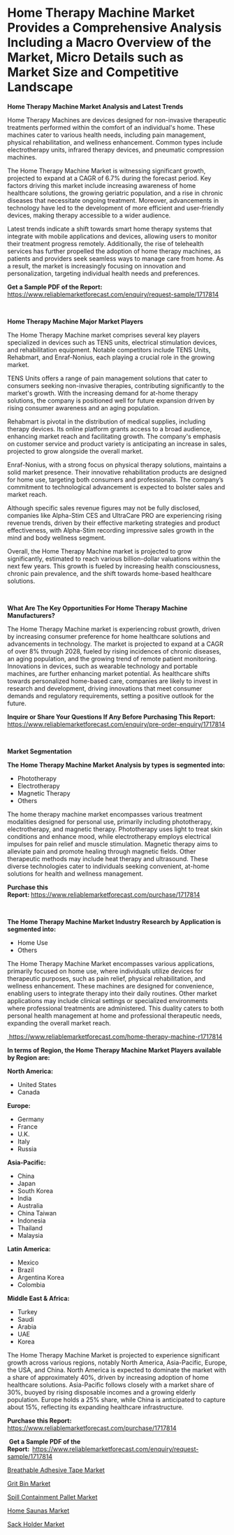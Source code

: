 <p><h1>Home Therapy Machine Market Provides a Comprehensive Analysis Including a Macro Overview of the Market, Micro Details such as Market Size and Competitive Landscape</h1></p><p><strong>Home Therapy Machine Market Analysis and Latest Trends</strong></p>
<p><p>Home Therapy Machines are devices designed for non-invasive therapeutic treatments performed within the comfort of an individual's home. These machines cater to various health needs, including pain management, physical rehabilitation, and wellness enhancement. Common types include electrotherapy units, infrared therapy devices, and pneumatic compression machines.</p><p>The Home Therapy Machine Market is witnessing significant growth, projected to expand at a CAGR of 6.7% during the forecast period. Key factors driving this market include increasing awareness of home healthcare solutions, the growing geriatric population, and a rise in chronic diseases that necessitate ongoing treatment. Moreover, advancements in technology have led to the development of more efficient and user-friendly devices, making therapy accessible to a wider audience.</p><p>Latest trends indicate a shift towards smart home therapy systems that integrate with mobile applications and devices, allowing users to monitor their treatment progress remotely. Additionally, the rise of telehealth services has further propelled the adoption of home therapy machines, as patients and providers seek seamless ways to manage care from home. As a result, the market is increasingly focusing on innovation and personalization, targeting individual health needs and preferences.</p></p>
<p><strong>Get a Sample PDF of the Report:&nbsp;</strong> <a href="https://www.reliablemarketforecast.com/enquiry/request-sample/1717814?utm_campaign=1899&utm_medium=2&utm_source=Github&utm_content=ia&utm_term=04042025&utm_id=home-therapy-machine">https://www.reliablemarketforecast.com/enquiry/request-sample/1717814</a></p>
<p>&nbsp;</p>
<p><strong>Home Therapy Machine Major Market Players</strong></p>
<p><p>The Home Therapy Machine market comprises several key players specialized in devices such as TENS units, electrical stimulation devices, and rehabilitation equipment. Notable competitors include TENS Units, Rehabmart, and Enraf-Nonius, each playing a crucial role in the growing market. </p><p>TENS Units offers a range of pain management solutions that cater to consumers seeking non-invasive therapies, contributing significantly to the market's growth. With the increasing demand for at-home therapy solutions, the company is positioned well for future expansion driven by rising consumer awareness and an aging population.</p><p>Rehabmart is pivotal in the distribution of medical supplies, including therapy devices. Its online platform grants access to a broad audience, enhancing market reach and facilitating growth. The company's emphasis on customer service and product variety is anticipating an increase in sales, projected to grow alongside the overall market.</p><p>Enraf-Nonius, with a strong focus on physical therapy solutions, maintains a solid market presence. Their innovative rehabilitation products are designed for home use, targeting both consumers and professionals. The company’s commitment to technological advancement is expected to bolster sales and market reach.</p><p>Although specific sales revenue figures may not be fully disclosed, companies like Alpha-Stim CES and UltraCare PRO are experiencing rising revenue trends, driven by their effective marketing strategies and product effectiveness, with Alpha-Stim recording impressive sales growth in the mind and body wellness segment.</p><p>Overall, the Home Therapy Machine market is projected to grow significantly, estimated to reach various billion-dollar valuations within the next few years. This growth is fueled by increasing health consciousness, chronic pain prevalence, and the shift towards home-based healthcare solutions.</p></p>
<p>&nbsp;</p>
<p><strong>What Are The Key Opportunities For Home Therapy Machine Manufacturers?</strong></p>
<p><p>The Home Therapy Machine market is experiencing robust growth, driven by increasing consumer preference for home healthcare solutions and advancements in technology. The market is projected to expand at a CAGR of over 8% through 2028, fueled by rising incidences of chronic diseases, an aging population, and the growing trend of remote patient monitoring. Innovations in devices, such as wearable technology and portable machines, are further enhancing market potential. As healthcare shifts towards personalized home-based care, companies are likely to invest in research and development, driving innovations that meet consumer demands and regulatory requirements, setting a positive outlook for the future.</p></p>
<p><strong>Inquire or Share Your Questions If Any Before Purchasing This Report:</strong> <a href="https://www.reliablemarketforecast.com/enquiry/pre-order-enquiry/1717814?utm_campaign=1899&utm_medium=2&utm_source=Github&utm_content=ia&utm_term=04042025&utm_id=home-therapy-machine">https://www.reliablemarketforecast.com/enquiry/pre-order-enquiry/1717814</a></p>
<p>&nbsp;</p>
<p><strong>Market Segmentation</strong></p>
<p><strong>The Home Therapy Machine Market Analysis by types is segmented into:</strong></p>
<p><ul><li>Phototherapy</li><li>Electrotherapy</li><li>Magnetic Therapy</li><li>Others</li></ul></p>
<p><p>The home therapy machine market encompasses various treatment modalities designed for personal use, primarily including phototherapy, electrotherapy, and magnetic therapy. Phototherapy uses light to treat skin conditions and enhance mood, while electrotherapy employs electrical impulses for pain relief and muscle stimulation. Magnetic therapy aims to alleviate pain and promote healing through magnetic fields. Other therapeutic methods may include heat therapy and ultrasound. These diverse technologies cater to individuals seeking convenient, at-home solutions for health and wellness management.</p></p>
<p><strong>Purchase this Report:&nbsp;</strong><a href="https://www.reliablemarketforecast.com/purchase/1717814?utm_campaign=1899&utm_medium=2&utm_source=Github&utm_content=ia&utm_term=04042025&utm_id=home-therapy-machine">https://www.reliablemarketforecast.com/purchase/1717814</a></p>
<p>&nbsp;</p>
<p><strong>The Home Therapy Machine Market Industry Research by Application is segmented into:</strong></p>
<p><ul><li>Home Use</li><li>Others</li></ul></p>
<p><p>The Home Therapy Machine Market encompasses various applications, primarily focused on home use, where individuals utilize devices for therapeutic purposes, such as pain relief, physical rehabilitation, and wellness enhancement. These machines are designed for convenience, enabling users to integrate therapy into their daily routines. Other market applications may include clinical settings or specialized environments where professional treatments are administered. This duality caters to both personal health management at home and professional therapeutic needs, expanding the overall market reach.</p></p>
<p><a href="https://www.reliablemarketforecast.com/home-therapy-machine-r1717814?utm_campaign=1899&utm_medium=2&utm_source=Github&utm_content=ia&utm_term=04042025&utm_id=home-therapy-machine">&nbsp;https://www.reliablemarketforecast.com/home-therapy-machine-r1717814</a></p>
<p><strong>In terms of Region, the Home Therapy Machine Market Players available by Region are:</strong></p>
<p>
    <p> <strong> North America: </strong>
        <ul>
            <li>United States</li>
            <li>Canada</li>
        </ul>
        </p> 
    <p> <strong> Europe: </strong>
        <ul>
            <li>Germany</li>
            <li>France</li>
            <li>U.K.</li>
            <li>Italy</li>
            <li>Russia</li>
        </ul>
        </p> 
    <p> <strong> Asia-Pacific: </strong>
        <ul>
            <li>China</li>
            <li>Japan</li>
            <li>South Korea</li>
            <li>India</li>
            <li>Australia</li>
            <li>China Taiwan</li>
            <li>Indonesia</li>
            <li>Thailand</li>
            <li>Malaysia</li>
        </ul>
        </p> 
    <p> <strong> Latin America: </strong>
        <ul>
            <li>Mexico</li>
            <li>Brazil</li>
            <li>Argentina Korea</li>
            <li>Colombia</li>
        </ul>
        </p> 
    <p> <strong> Middle East & Africa: </strong>
        <ul>
            <li>Turkey</li>
            <li>Saudi</li>
            <li>Arabia</li>
            <li>UAE</li>
            <li>Korea</li>
        </ul>
    </p>
    </p>
<p><p>The Home Therapy Machine Market is projected to experience significant growth across various regions, notably North America, Asia-Pacific, Europe, the USA, and China. North America is expected to dominate the market with a share of approximately 40%, driven by increasing adoption of home healthcare solutions. Asia-Pacific follows closely with a market share of 30%, buoyed by rising disposable incomes and a growing elderly population. Europe holds a 25% share, while China is anticipated to capture about 15%, reflecting its expanding healthcare infrastructure.</p></p>
<p><strong>Purchase this Report: </strong><a href="https://www.reliablemarketforecast.com/purchase/1717814?utm_campaign=1899&utm_medium=2&utm_source=Github&utm_content=ia&utm_term=04042025&utm_id=home-therapy-machine">https://www.reliablemarketforecast.com/purchase/1717814</a></p>
<p>&nbsp;<strong>Get a Sample PDF of the Report:&nbsp;&nbsp;</strong><a href="https://www.reliablemarketforecast.com/enquiry/request-sample/1717814?utm_campaign=1899&utm_medium=2&utm_source=Github&utm_content=ia&utm_term=04042025&utm_id=home-therapy-machine">https://www.reliablemarketforecast.com/enquiry/request-sample/1717814</a></p>
<p><strong></strong></p>
<p><p><a href="https://github.com/sahoolipko6f/Market-Research-Report-List-1/blob/main/breathable-adhesive-tape-market.md?utm_campaign=1899&utm_medium=2&utm_source=Github&utm_content=ia&utm_term=04042025&utm_id=home-therapy-machine">Breathable Adhesive Tape Market</a></p><p><a href="https://github.com/rogetspate12/Market-Research-Report-List-1/blob/main/grit-bin-market.md?utm_campaign=1899&utm_medium=2&utm_source=Github&utm_content=ia&utm_term=04042025&utm_id=home-therapy-machine">Grit Bin Market</a></p><p><a href="https://github.com/wraggfomath/Market-Research-Report-List-1/blob/main/spill-containment-pallet-market.md?utm_campaign=1899&utm_medium=2&utm_source=Github&utm_content=ia&utm_term=04042025&utm_id=home-therapy-machine">Spill Containment Pallet Market</a></p><p><a href="https://github.com/ranewknaller/Market-Research-Report-List-1/blob/main/home-saunas-market.md?utm_campaign=1899&utm_medium=2&utm_source=Github&utm_content=ia&utm_term=04042025&utm_id=home-therapy-machine">Home Saunas Market</a></p><p><a href="https://github.com/alawnhvicay/Market-Research-Report-List-1/blob/main/sack-holder-market.md?utm_campaign=1899&utm_medium=2&utm_source=Github&utm_content=ia&utm_term=04042025&utm_id=home-therapy-machine">Sack Holder Market</a></p></p>